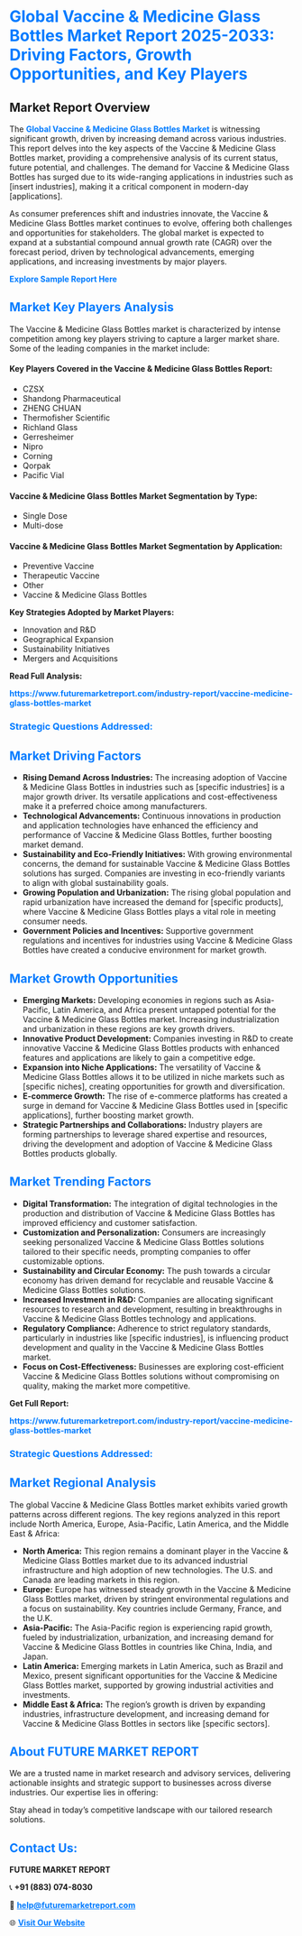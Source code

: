 <h1 style="color: #007BFF;">Global Vaccine & Medicine Glass Bottles Market Report 2025-2033: Driving Factors, Growth Opportunities, and Key Players</h1>

<section id="overview">
<h2>Market Report Overview</h2>
<p>The <a href="https://www.futuremarketreport.com/industry-report/vaccine-medicine-glass-bottles-market" style="color: #007BFF; text-decoration: none;"><strong>Global Vaccine & Medicine Glass Bottles Market</strong></a> is witnessing significant growth, driven by increasing demand across various industries. This report delves into the key aspects of the Vaccine & Medicine Glass Bottles market, providing a comprehensive analysis of its current status, future potential, and challenges. The demand for Vaccine & Medicine Glass Bottles has surged due to its wide-ranging applications in industries such as [insert industries], making it a critical component in modern-day [applications].</p>
<p>As consumer preferences shift and industries innovate, the Vaccine & Medicine Glass Bottles market continues to evolve, offering both challenges and opportunities for stakeholders. The global market is expected to expand at a substantial compound annual growth rate (CAGR) over the forecast period, driven by technological advancements, emerging applications, and increasing investments by major players.</p>
</section>

<section id="overview">
<p><a href="https://www.futuremarketreport.com/request-sample/reportId=123610" style="color: #007BFF; text-decoration: none;"><strong>Explore Sample Report Here</strong></a></p>
</section>

<section id="key-players">
<h2 style="color: #007BFF;">Market Key Players Analysis</h2>
<p>The Vaccine & Medicine Glass Bottles market is characterized by intense competition among key players striving to capture a larger market share. Some of the leading companies in the market include:</p>
<h4>Key Players Covered in the Vaccine & Medicine Glass Bottles Report:</h4>
<ul><li>CZSX</li><li>Shandong Pharmaceutical</li><li>ZHENG CHUAN</li><li>Thermofisher Scientific</li><li>Richland Glass</li><li>Gerresheimer</li><li>Nipro</li><li>Corning</li><li>Qorpak</li><li>Pacific Vial</li></ul>
<h4>Vaccine & Medicine Glass Bottles Market Segmentation by Type:</h4>
<ul><li>Single Dose</li><li>Multi-dose</li></ul>

<h4>Vaccine & Medicine Glass Bottles Market Segmentation by Application:</h4>
<ul><li>Preventive Vaccine</li><li>Therapeutic Vaccine</li><li>Other</li><li>Vaccine &amp; Medicine Glass Bottles</li></ul>
<p><strong>Key Strategies Adopted by Market Players:</strong></p>
<ul>
<li>Innovation and R&D</li>
<li>Geographical Expansion</li>
<li>Sustainability Initiatives</li>
<li>Mergers and Acquisitions</li>
</ul>
</section>

<section>
<p><strong>Read Full Analysis: </strong></p><a href="https://www.futuremarketreport.com/industry-report/vaccine-medicine-glass-bottles-market" style="color: #007BFF; text-decoration: none;"><strong>https://www.futuremarketreport.com/industry-report/vaccine-medicine-glass-bottles-market</strong></a>
<h3 style="color: #007BFF;">Strategic Questions Addressed:</h3>
</section>

<section id="driving-factors">
<h2 style="color: #007BFF;">Market Driving Factors</h2>
<ul>
<li><strong>Rising Demand Across Industries:</strong> The increasing adoption of Vaccine & Medicine Glass Bottles in industries such as [specific industries] is a major growth driver. Its versatile applications and cost-effectiveness make it a preferred choice among manufacturers.</li>
<li><strong>Technological Advancements:</strong> Continuous innovations in production and application technologies have enhanced the efficiency and performance of Vaccine & Medicine Glass Bottles, further boosting market demand.</li>
<li><strong>Sustainability and Eco-Friendly Initiatives:</strong> With growing environmental concerns, the demand for sustainable Vaccine & Medicine Glass Bottles solutions has surged. Companies are investing in eco-friendly variants to align with global sustainability goals.</li>
<li><strong>Growing Population and Urbanization:</strong> The rising global population and rapid urbanization have increased the demand for [specific products], where Vaccine & Medicine Glass Bottles plays a vital role in meeting consumer needs.</li>
<li><strong>Government Policies and Incentives:</strong> Supportive government regulations and incentives for industries using Vaccine & Medicine Glass Bottles have created a conducive environment for market growth.</li>
</ul>
</section>

<section id="growth-opportunities">
<h2 style="color: #007BFF;">Market Growth Opportunities</h2>
<ul>
<li><strong>Emerging Markets:</strong> Developing economies in regions such as Asia-Pacific, Latin America, and Africa present untapped potential for the Vaccine & Medicine Glass Bottles market. Increasing industrialization and urbanization in these regions are key growth drivers.</li>
<li><strong>Innovative Product Development:</strong> Companies investing in R&D to create innovative Vaccine & Medicine Glass Bottles products with enhanced features and applications are likely to gain a competitive edge.</li>
<li><strong>Expansion into Niche Applications:</strong> The versatility of Vaccine & Medicine Glass Bottles allows it to be utilized in niche markets such as [specific niches], creating opportunities for growth and diversification.</li>
<li><strong>E-commerce Growth:</strong> The rise of e-commerce platforms has created a surge in demand for Vaccine & Medicine Glass Bottles used in [specific applications], further boosting market growth.</li>
<li><strong>Strategic Partnerships and Collaborations:</strong> Industry players are forming partnerships to leverage shared expertise and resources, driving the development and adoption of Vaccine & Medicine Glass Bottles products globally.</li>
</ul>
</section>

<section id="trending-factors">
<h2 style="color: #007BFF;">Market Trending Factors</h2>
<ul>
<li><strong>Digital Transformation:</strong> The integration of digital technologies in the production and distribution of Vaccine & Medicine Glass Bottles has improved efficiency and customer satisfaction.</li>
<li><strong>Customization and Personalization:</strong> Consumers are increasingly seeking personalized Vaccine & Medicine Glass Bottles solutions tailored to their specific needs, prompting companies to offer customizable options.</li>
<li><strong>Sustainability and Circular Economy:</strong> The push towards a circular economy has driven demand for recyclable and reusable Vaccine & Medicine Glass Bottles solutions.</li>
<li><strong>Increased Investment in R&D:</strong> Companies are allocating significant resources to research and development, resulting in breakthroughs in Vaccine & Medicine Glass Bottles technology and applications.</li>
<li><strong>Regulatory Compliance:</strong> Adherence to strict regulatory standards, particularly in industries like [specific industries], is influencing product development and quality in the Vaccine & Medicine Glass Bottles market.</li>
<li><strong>Focus on Cost-Effectiveness:</strong> Businesses are exploring cost-efficient Vaccine & Medicine Glass Bottles solutions without compromising on quality, making the market more competitive.</li>
</ul>
</section>

<section>
<p><strong>Get Full Report: </strong></p><a href="https://www.futuremarketreport.com/industry-report/vaccine-medicine-glass-bottles-market" style="color: #007BFF; text-decoration: none;"><strong>https://www.futuremarketreport.com/industry-report/vaccine-medicine-glass-bottles-market</strong></a>
<h3 style="color: #007BFF;">Strategic Questions Addressed:</h3>
</section>


<section id="regional-analysis">
<h2 style="color: #007BFF;">Market Regional Analysis</h2>
<p>The global Vaccine & Medicine Glass Bottles market exhibits varied growth patterns across different regions. The key regions analyzed in this report include North America, Europe, Asia-Pacific, Latin America, and the Middle East & Africa:</p>
<ul>
<li><strong>North America:</strong> This region remains a dominant player in the Vaccine & Medicine Glass Bottles market due to its advanced industrial infrastructure and high adoption of new technologies. The U.S. and Canada are leading markets in this region.</li>
<li><strong>Europe:</strong> Europe has witnessed steady growth in the Vaccine & Medicine Glass Bottles market, driven by stringent environmental regulations and a focus on sustainability. Key countries include Germany, France, and the U.K.</li>
<li><strong>Asia-Pacific:</strong> The Asia-Pacific region is experiencing rapid growth, fueled by industrialization, urbanization, and increasing demand for Vaccine & Medicine Glass Bottles in countries like China, India, and Japan.</li>
<li><strong>Latin America:</strong> Emerging markets in Latin America, such as Brazil and Mexico, present significant opportunities for the Vaccine & Medicine Glass Bottles market, supported by growing industrial activities and investments.</li>
<li><strong>Middle East & Africa:</strong> The region’s growth is driven by expanding industries, infrastructure development, and increasing demand for Vaccine & Medicine Glass Bottles in sectors like [specific sectors].</li>
</ul>
</section>

<footer>
<h2 style="color: #007BFF;">About FUTURE MARKET REPORT</h2>
<p>We are a trusted name in market research and advisory services, delivering actionable insights and strategic support to businesses across diverse industries. Our expertise lies in offering:</p>

<p>Stay ahead in today’s competitive landscape with our tailored research solutions.</p>

<h2 style="color: #007BFF;">Contact Us:</h2>
<p><strong>FUTURE MARKET REPORT</strong></p>
<p>📞 <strong>+91 (883) 074-8030</strong></p>
<p>📧 <strong><a href="mailto:help@futuremarketreport.com" style="color: #007BFF;">help@futuremarketreport.com</a></strong></p>
<p>🌐 <strong><a href="https://www.futuremarketreport.com/" style="color: #007BFF;">Visit Our Website</a></strong></p>
</footer>